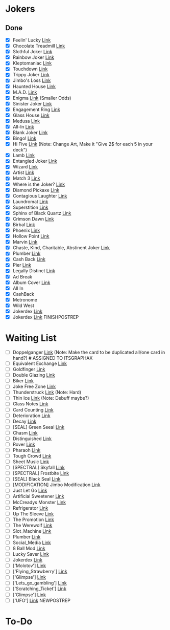 # Jokers
## Done
- [x] Feelin' Lucky [Link](https://www.reddit.com/r/balatro/comments/1kq0ff8/very_niche_but_maybe_powerful_joker/)
- [x] Chocolate Treadmill [Link](https://www.reddit.com/r/balatro/comments/1kqntx3/run_off_the_fat_from_all_those_ice_creams/)
- [x] Slothful Joker [Link](https://www.reddit.com/r/balatro/comments/1kmcvm1/decided_to_make_some_custom_joker_ideas_no_idea/)
- [x] Rainbow Joker [Link](https://www.reddit.com/r/balatro/comments/1kmcvm1/decided_to_make_some_custom_joker_ideas_no_idea/)
- [x] Kleptomaniac [Link](https://www.reddit.com/r/balatro/comments/1kpdhv3/lets_go_stealing/)
- [x] Touchdown [Link](https://www.reddit.com/r/balatro/comments/1khy2uv/everywhere_i_go_i_see_a_joker_idea/)
- [x] Trippy Joker [Link](https://www.reddit.com/r/balatro/comments/1kjf8bc/cooked_this_idea_while_i_was_in_the_zone/)
- [x] Jimbo's Loss [Link](https://www.reddit.com/r/balatro/comments/1kj5klm/jimbos_loss/)
- [x] Haunted House [Link](https://www.reddit.com/r/balatro/comments/1kdezay/joker_concept_haunted_house/) 
- [x] M.A.D. [Link](https://www.reddit.com/r/balatro/comments/1jycf28/balanced_jonklers_volume_2/?utm_source=share&utm_medium=web3x&utm_name=web3xcss&utm_term=1&utm_content=share_button)
- [x] Enigma [Link](https://www.reddit.com/r/balatro/comments/1jycf28/balanced_jonklers_volume_2/?utm_source=share&utm_medium=web3x&utm_name=web3xcss&utm_term=1&utm_content=share_button) (Smaller Odds)
- [x] Sinister Joker [Link](https://www.reddit.com/r/balatro/comments/1klnvnb/pause_that_score/)
- [x] Engagement Ring  [Link](https://www.reddit.com/r/balatro/comments/1kiegwz/i_just_got_engaged_so_i_made_a_joker_based_on_my/)
- [x] Glass House [Link](https://www.reddit.com/r/balatro/comments/1kps35w/joker_concept_for_full_house/)
- [x] Medusa [Link](https://www.reddit.com/r/balatro/comments/1kfupzh/stone_cards_are_underrated_and_unused_so_i_made/)
- [x] All-In [Link](https://www.reddit.com/r/balatro/comments/1kimkkl/a_custom_joker_for_people_with_terrible_econ/)
- [x] Blank Joker [Link](https://www.reddit.com/r/balatro/comments/1krkaam/update_blank_joker_2_optimized_for_ante_8_and/)
- [x] Bingo! [Link](https://www.reddit.com/r/balatro/comments/1kci768/how_about_this_for_a_fun_joker_idea/)
- [x] Hi Five [Link](https://www.reddit.com/r/balatro/comments/1khcu0v/joker_concept_that_wants_to_be_sold_hi_five/) (Note: Change Art, Make it "Give 2$ for each 5 in your deck")
- [x] Lamb [Link](https://www.reddit.com/r/balatro/comments/1kpz7nt/wish_we_had_more_questlike_jokers_similar_to/)
- [x] Entangled Joker [Link](https://www.reddit.com/r/balatro/comments/1jfljha/custom_jokers_after_a_lot_of_thoughts_100/?utm_source=share&utm_medium=web3x&utm_name=web3xcss&utm_term=1&utm_content=share_button)
- [x] Wizard [Link](https://www.reddit.com/r/balatro/comments/1jycf28/balanced_jonklers_volume_2/?utm_source=share&utm_medium=web3x&utm_name=web3xcss&utm_term=1&utm_content=share_button)
- [x] Artist [Link](https://www.reddit.com/r/balatro/comments/1jycf28/balanced_jonklers_volume_2/?utm_source=share&utm_medium=web3x&utm_name=web3xcss&utm_term=1&utm_content=share_button)
- [x] Match 3 [Link](https://www.reddit.com/r/balatro/comments/1jfljha/custom_jokers_after_a_lot_of_thoughts_100/?utm_source=share&utm_medium=web3x&utm_name=web3xcss&utm_term=1&utm_content=share_button)
- [x] Where is the Joker? [Link](https://www.reddit.com/r/balatro/comments/1kvmahd/where_is_joker_custom_joker/)
- [x] Diamond Pickaxe [Link](https://www.reddit.com/r/balatro/comments/1jycf28/balanced_jonklers_volume_2/?utm_source=share&utm_medium=web3x&utm_name=web3xcss&utm_term=1&utm_content=share_button)
- [x] Contagious Laughter [Link](https://www.reddit.com/r/balatro/comments/1kqcdt3/i_love_drawing_jokers_for_fun_so_i_tried_to_turn/)
- [x] Laundromat [Link](https://www.reddit.com/r/balatro/comments/1kt7joe/came_up_with_a_joker_idea_no_idea_how_balanced_it/)
- [x] Superstition [Link](https://www.reddit.com/r/balatro/comments/1hnbwvn/oc_here_are_some_custom_jokers_and_more_concepts/)
- [x] Sphinx of Black Quartz [Link](https://www.reddit.com/r/balatro/comments/1hnbwvn/oc_here_are_some_custom_jokers_and_more_concepts/)
- [x] Crimson Dawn [Link](https://www.reddit.com/r/balatro/comments/1hnbwvn/oc_here_are_some_custom_jokers_and_more_concepts/)
- [x] Birbal [Link](https://www.reddit.com/r/balatro/comments/1jycf28/balanced_jonklers_volume_2/?utm_source=share&utm_medium=web3x&utm_name=web3xcss&utm_term=1&utm_content=share_button)
- [x] Phoenix [Link](https://www.reddit.com/r/balatro/comments/1l45s5n/bored_at_work_and_decided_to_create_a_joker_idea/)
- [x] Hollow Point [Link](https://www.reddit.com/r/balatro/comments/1hnbwvn/oc_here_are_some_custom_jokers_and_more_concepts/)
- [x] Marvin [Link](https://www.reddit.com/r/balatro/comments/1kx76fw/i_got_bored_again/)
- [x] Chaste, Kind, Charitable, Abstinent Joker [Link](https://www.reddit.com/r/balatro/comments/1l7vmnh/all_the_jokercard_ideas_ive_had_while_playing/)
- [x] Plumber [Link](https://www.reddit.com/r/balatro/comments/1ku3zt4/thought_of_a_plumber_joker_idea_that_would_give_a/)
- [x] Cash Back [Link](https://www.reddit.com/r/balatro/comments/1l6iud1/joker_concepts_for_shops/)
- [x] Pier [Link](https://www.reddit.com/r/balatro/comments/1hnbwvn/oc_here_are_some_custom_jokers_and_more_concepts/)
- [x] Legally Distinct [Link](https://www.reddit.com/r/balatro/comments/1kov6fo/had_these_joker_ideas_rattling_around_in_my_head/)
- [x] Ad Break
- [x] Album Cover [Link](https://www.reddit.com/r/balatro/comments/1hnbwvn/oc_here_are_some_custom_jokers_and_more_concepts/)
- [x] All In
- [x] CashBack
- [x] Metronome
- [x] Wild West
- [x] Jokerdex [Link](https://www.reddit.com/r/balatro/comments/1k7s9yr/joker_concept_jokerdex/)
- [x] Jokerdex [Link](https://www.reddit.com/r/balatro/comments/1k7s9yr/joker_concept_jokerdex/)
FINISHPOSTREP

# Waiting List
- [ ] Doppelganger [Link](https://www.reddit.com/r/balatro/comments/1kiw3s0/joker_is_different_for_every_run/) (Note: Make the card to be duplicated all/one card in hand?) # ASSIGNED TO ITSGRAPHAX
- [ ] Equivalent Exchange [Link](https://www.reddit.com/r/balatro/comments/1klukvy/fuck_it_reposting_it_again/)
- [ ] Goldfinger [Link](https://www.reddit.com/r/balatro/comments/1kviylt/i_made_a_joker_that_completes_the_banana_trilogy/)
- [ ] Double Glazing [Link](https://www.reddit.com/r/balatro/comments/1kmcvm1/decided_to_make_some_custom_joker_ideas_no_idea/)
- [ ] Biker [Link](https://www.reddit.com/r/balatro/comments/1kmxev1/wanna_join_our_biker_gang_custom_joker_post/) 
- [ ] Joke Free Zone [Link](https://www.reddit.com/r/balatro/comments/1kqcdt3/i_love_drawing_jokers_for_fun_so_i_tried_to_turn/)
- [ ] Thunderstruck [Link](https://www.reddit.com/r/balatro/comments/1jycf28/balanced_jonklers_volume_2/?utm_source=share&utm_medium=web3x&utm_name=web3xcss&utm_term=1&utm_content=share_button) (Note: Hard)
- [ ] Thin Ice [Link](https://www.reddit.com/r/balatro/comments/1jycf28/balanced_jonklers_volume_2/?utm_source=share&utm_medium=web3x&utm_name=web3xcss&utm_term=1&utm_content=share_button) (Note: Debuff maybe?)
- [ ] Class Notes [Link](https://www.reddit.com/r/balatro/comments/1jfljha/custom_jokers_after_a_lot_of_thoughts_100/?utm_source=share&utm_medium=web3x&utm_name=web3xcss&utm_term=1&utm_content=share_button)
- [ ] Card Counting [Link](https://www.reddit.com/r/balatro/comments/1l7vmnh/all_the_jokercard_ideas_ive_had_while_playing/)
- [ ] Deterioration [Link](https://www.reddit.com/r/balatro/comments/1l7vmnh/all_the_jokercard_ideas_ive_had_while_playing/)
- [ ] Decay [Link](https://www.reddit.com/r/balatro/comments/1l7vmnh/all_the_jokercard_ideas_ive_had_while_playing/)
- [ ] [SEAL] Green Seeal [Link](https://www.reddit.com/r/balatro/comments/1l7vmnh/all_the_jokercard_ideas_ive_had_while_playing/)
- [ ] Chasm [Link](https://www.reddit.com/r/balatro/comments/1l89253/the_solution_to_make_stone_cards_viable_remove/)
- [ ] Distinguished [Link](https://www.reddit.com/r/balatro/comments/1hnbwvn/oc_here_are_some_custom_jokers_and_more_concepts/)
- [ ] Rover [Link](https://www.reddit.com/r/balatro/comments/1hnbwvn/oc_here_are_some_custom_jokers_and_more_concepts/)
- [ ] Pharaoh [Link](https://www.reddit.com/r/balatro/comments/1hnbwvn/oc_here_are_some_custom_jokers_and_more_concepts/)
- [ ] Tough Crowd [Link](https://www.reddit.com/r/balatro/comments/1hnbwvn/oc_here_are_some_custom_jokers_and_more_concepts/)
- [ ] Sheet Music [Link](https://www.reddit.com/r/balatro/comments/1hnbwvn/oc_here_are_some_custom_jokers_and_more_concepts/)
- [ ] [SPECTRAL] Skyfall [Link](https://www.reddit.com/r/balatro/comments/1hnbwvn/oc_here_are_some_custom_jokers_and_more_concepts/)
- [ ] [SPECTRAL] Frostbite [Link](https://www.reddit.com/r/balatro/comments/1hnbwvn/oc_here_are_some_custom_jokers_and_more_concepts/)
- [ ] [SEAL] Black Seal [Link](https://www.reddit.com/r/balatro/comments/1hnbwvn/oc_here_are_some_custom_jokers_and_more_concepts/)
- [ ] [MODIFICATION] Jimbo Modification [Link]((https://www.reddit.com/r/balatro/comments/1kw968a/had_this_idea_while_playing_isaac_coop/))
- [ ] Just Let Go [Link](https://www.reddit.com/r/balatro/comments/1kvxz2a/found_this_on_my_computer/)
- [ ] Artificial Sweetener [Link](https://www.reddit.com/r/balatro/comments/1kx8m5l/perkeo_if_it_were_a_food_joker_and_had_bad_art/)
- [ ] McCreadys Monster [Link](https://www.reddit.com/r/balatro/comments/1kwq1um/mccreadys_monster/)
- [ ] Refrigerator [Link](https://www.reddit.com/r/balatro/comments/1kr8n39/refrigerator/)
- [ ] Up The Sleeve [Link](https://www.reddit.com/r/balatro/comments/1kup5u1/some_unserious_joker_ideas/)
- [ ] The Promotion [Link](https://www.reddit.com/r/balatro/comments/1kup5u1/some_unserious_joker_ideas/)
- [ ] The Werewolf [Link](https://www.reddit.com/r/balatro/comments/1kup5u1/some_unserious_joker_ideas/)
- [ ] Slot_Machine [Link](https://www.reddit.com/r/balatro/comments/1ktd4dg/had_an_idea_for_a_slot_machine_joker_lemme_know/)
- [ ] Plumber [Link](https://www.reddit.com/r/balatro/comments/1ku3zt4/thought_of_a_plumber_joker_idea_that_would_give_a/)
- [ ] Social_Media [Link](https://www.reddit.com/r/balatro/comments/1l5zqj4/joker_idea/)
- [ ] 8 Ball Mod [Link](https://www.reddit.com/r/balatro/comments/1l9vmzo/here_is_a_buff_for_8_ball_as_well_as_some_art_to/)
- [ ] Lucky Saver [Link](https://discord.com/channels/1380892511081463889/1383166608674918591/1383166608674918591)
- [ ] Jokerdex [Link](https://www.reddit.com/r/balatro/comments/1k7s9yr/joker_concept_jokerdex/)
- [ ] ['Molotov'] [Link](https://www.reddit.com/r/balatro/comments/1la1tzm/heres_another_joker/?utm_source=share&utm_medium=web3x&utm_name=web3xcss&utm_term=1&utm_content=share_button)
- [ ] ['Flying_Strawberry'] [Link](https://www.reddit.com/r/balatro/comments/1lb47yq/my_gf_who_does_not_like_balatro_did_the_art_for/)
- [ ] ['Glimpse'] [Link](https://www.reddit.com/r/balatro/comments/1lc0v0m/joker_idea_by_me/?share_id=ZpQZ_b87WgDdsLpAkSdiF&utm_content=1&utm_medium=android_app&utm_name=androidcss&utm_source=share&utm_term=1)
- [ ] ['Lets_go_gambling'] [Link](https://www.reddit.com/r/balatro/comments/1lc774n/comment/mxy8v0o/?context=3)
- [ ] ['Scratching_Ticket'] [Link](https://www.reddit.com/r/balatro/comments/1lc2ipl/scratcher_ticket_gamble_your_way_into_more_lucky/)
- [ ] ['Glimpse'] [Link](https://www.reddit.com/r/balatro/comments/1lc0v0m/joker_idea_by_me/?utm_source=share&utm_medium=web3x&utm_name=web3xcss&utm_term=1&utm_content=share_button)
- [ ] ['UFO'] [Link](https://www.reddit.com/r/balatro/comments/1lfq1lp/wanted_to_make_a_joker_concept_revolving_around/)
NEWPOSTREP

# To-Do
